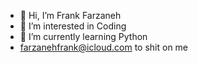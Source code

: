 - 👋 Hi, I’m Frank Farzaneh
- 👀 I’m interested in Coding
- 🌱 I’m currently learning Python
- farzanehfrank@icloud.com to shit on me

<!---
FronkDanMaktige/FronkDanMaktige is a ✨ special ✨ repository because its `README.md` (this file) appears on your GitHub profile.
You can click the Preview link to take a look at your changes.
--->
